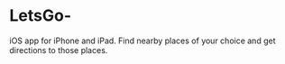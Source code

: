 # LetsGo-
iOS app for iPhone and iPad. Find nearby places of your choice and get directions to those places.
